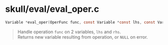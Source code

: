 # skull/eval/eval_oper.c

```c
Variable *eval_oper(OperFunc func, const Variable *const lhs, const Variable *const rhs)
```

> Handle operation `func` on 2 variables, `lhs` and `rhs`.
> \
> Returns new variable resulting from operation, or `NULL` on error.

